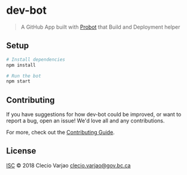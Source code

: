 # dev-bot

> A GitHub App built with [Probot](https://probot.github.io) that Build and Deployment helper

## Setup

```sh
# Install dependencies
npm install

# Run the bot
npm start
```

## Contributing

If you have suggestions for how dev-bot could be improved, or want to report a bug, open an issue! We'd love all and any contributions.

For more, check out the [Contributing Guide](CONTRIBUTING.md).

## License

[ISC](LICENSE) © 2018 Clecio Varjao <clecio.varjao@gov.bc.ca>
